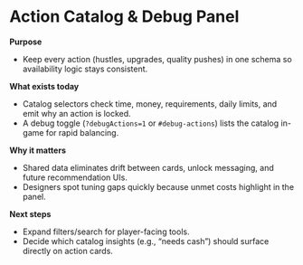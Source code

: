 # Action Catalog & Debug Panel

**Purpose**
- Keep every action (hustles, upgrades, quality pushes) in one schema so availability logic stays consistent.

**What exists today**
- Catalog selectors check time, money, requirements, daily limits, and emit why an action is locked.
- A debug toggle (`?debugActions=1` or `#debug-actions`) lists the catalog in-game for rapid balancing.

**Why it matters**
- Shared data eliminates drift between cards, unlock messaging, and future recommendation UIs.
- Designers spot tuning gaps quickly because unmet costs highlight in the panel.

**Next steps**
- Expand filters/search for player-facing tools.
- Decide which catalog insights (e.g., “needs cash”) should surface directly on action cards.
